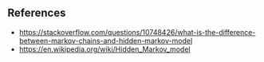 ## References
- https://stackoverflow.com/questions/10748426/what-is-the-difference-between-markov-chains-and-hidden-markov-model
- https://en.wikipedia.org/wiki/Hidden_Markov_model
